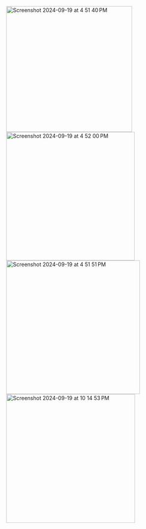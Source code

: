 <img width="336" alt="Screenshot 2024-09-19 at 4 51 40 PM" src="https://github.com/user-attachments/assets/21891f25-5dc6-41dd-983a-290764b28d69">
<img width="343" alt="Screenshot 2024-09-19 at 4 52 00 PM" src="https://github.com/user-attachments/assets/ca6fee1c-7fb7-4f53-8636-34491cc3efab">

<img width="357" alt="Screenshot 2024-09-19 at 4 51 51 PM" src="https://github.com/user-attachments/assets/f9fe62bf-c5b4-4ed9-841c-8bcda2121b70">
<img width="344" alt="Screenshot 2024-09-19 at 10 14 53 PM" src="https://github.com/user-attachments/assets/7b468011-6adf-409d-a824-4e01660ffe2b">

